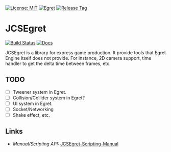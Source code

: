[![License: MIT](https://img.shields.io/badge/License-MIT-green.svg)](https://opensource.org/licenses/MIT)
[![Egret](https://img.shields.io/badge/Egret%20Engine-5.2.29-blue.svg)](https://egret.com/)
[![Release Tag](https://img.shields.io/github/tag/jcs090218/JCSEgret.svg?label=release)](https://github.com/jcs090218/JCSEgret/releases/latest)

# JCSEgret

[![Build Status](https://travis-ci.com/jcs090218/JCSEgret.svg?branch=master)](https://travis-ci.com/jcs090218/JCSEgret)
[![Docs](https://github.com/jcs090218/JCSEgret/actions/workflows/docs.yml/badge.svg)](https://github.com/jcs090218/JCSEgret/actions/workflows/docs.yml)

JCSEgret is a library for express game production. It provide tools 
that Egret Engine itself does not provide. For instance, 2D camera 
support, time handler to get the delta time between frames, etc. 

## TODO

- [ ] Tweener system in Egret.
- [ ] Collision/Collider system in Egret?
- [ ] UI system in Egret.
- [ ] Socket/Networking
- [ ] Shake effect, etc.

## Links

* *Manual/Scripting API:* [JCSEgret-Scripting-Manual](https://jcs090218.github.io/JCSEgret/)
